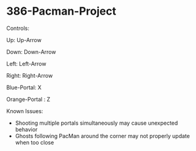 # 386-Pacman-Project

Controls:

Up: Up-Arrow

Down: Down-Arrow

Left: Left-Arrow

Right: Right-Arrow

Blue-Portal: X

Orange-Portal : Z

Known Issues: 
- Shooting multiple portals simultaneously may cause unexpected behavior
- Ghosts following PacMan around the corner may not properly update when too close

